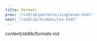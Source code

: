 ```yaml
---
title: Formats
prev: "/stdlib/patterns/singleton.html"
next: "/stdlib/formats/csv.html"
---
```


content/stdlib/formats.md

